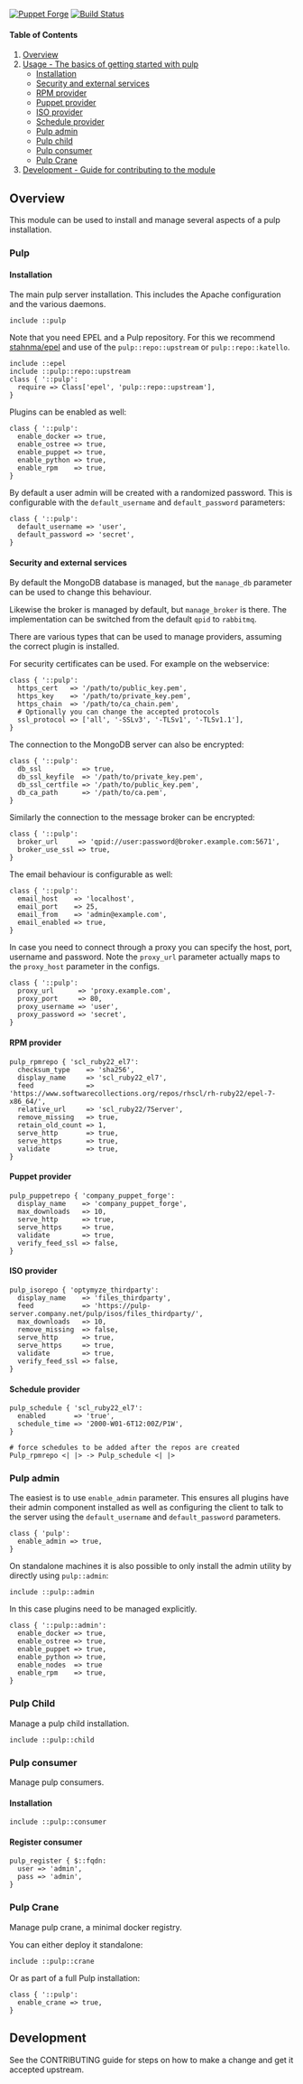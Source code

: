 [![Puppet Forge](http://img.shields.io/puppetforge/v/katello/pulp.svg)](https://forge.puppetlabs.com/katello/pulp)
[![Build Status](https://travis-ci.org/Katello/puppet-pulp.svg?branch=master)](https://travis-ci.org/Katello/puppet-pulp)

#### Table of Contents

1. [Overview](#overview)
2. [Usage - The basics of getting started with pulp](#pulp)
    * [Installation](#installation)
    * [Security and external services](#security-and-external-services)
    * [RPM provider](#rpm-provider)
    * [Puppet provider](#puppet-provider)
    * [ISO provider](#iso-provider)
    * [Schedule provider](#schedule-provider)
    * [Pulp admin](#pulp-admin)
    * [Pulp child](#pulp-child)
    * [Pulp consumer](#pulp-consumer)
    * [Pulp Crane](#pulp-crane)
3. [Development - Guide for contributing to the module](#development)

## Overview

This module can be used to install and manage several aspects of a pulp installation.

### Pulp

#### Installation

The main pulp server installation. This includes the Apache configuration and the various daemons.

```puppet
include ::pulp
```

Note that you need EPEL and a Pulp repository. For this we recommend [stahnma/epel](https://forge.puppet.com/stahnma/epel) and use of the ```pulp::repo::upstream``` or ```pulp::repo::katello```.

```puppet
include ::epel
include ::pulp::repo::upstream
class { '::pulp':
  require => Class['epel', 'pulp::repo::upstream'],
}
```

Plugins can be enabled as well:

```puppet
class { '::pulp':
  enable_docker => true,
  enable_ostree => true,
  enable_puppet => true,
  enable_python => true,
  enable_rpm    => true,
}
```

By default a user admin will be created with a randomized password. This is configurable with the ```default_username``` and ```default_password``` parameters:

```puppet
class { '::pulp':
  default_username => 'user',
  default_password => 'secret',
}
```

#### Security and external services

By default the MongoDB database is managed, but the ```manage_db``` parameter can be used to change this behaviour.

Likewise the broker is managed by default, but ```manage_broker``` is there. The implementation can be switched from the default ```qpid``` to ```rabbitmq```.

There are various types that can be used to manage providers, assuming the correct plugin is installed.

For security certificates can be used. For example on the webservice:

```puppet
class { '::pulp':
  https_cert   => '/path/to/public_key.pem',
  https_key    => '/path/to/private_key.pem',
  https_chain  => '/path/to/ca_chain.pem',
  # Optionally you can change the accepted protocols
  ssl_protocol => ['all', '-SSLv3', '-TLSv1', '-TLSv1.1'],
}
```

The connection to the MongoDB server can also be encrypted:

```puppet
class { '::pulp':
  db_ssl          => true,
  db_ssl_keyfile  => '/path/to/private_key.pem',
  db_ssl_certfile => '/path/to/public_key.pem',
  db_ca_path      => '/path/to/ca.pem',
}
```

Similarly the connection to the message broker can be encrypted:

```puppet
class { '::pulp':
  broker_url     => 'qpid://user:password@broker.example.com:5671',
  broker_use_ssl => true,
}
```

The email behaviour is configurable as well:

```puppet
class { '::pulp':
  email_host    => 'localhost',
  email_port    => 25,
  email_from    => 'admin@example.com',
  email_enabled => true,
}
```

In case you need to connect through a proxy you can specify the host, port, username and password. Note the ```proxy_url``` parameter actually maps to the ```proxy_host``` parameter in the configs.

```puppet
class { '::pulp':
  proxy_url      => 'proxy.example.com',
  proxy_port     => 80,
  proxy_username => 'user',
  proxy_password => 'secret',
}
```

#### RPM provider

```puppet
pulp_rpmrepo { 'scl_ruby22_el7':
  checksum_type    => 'sha256',
  display_name     => 'scl_ruby22_el7',
  feed             => 'https://www.softwarecollections.org/repos/rhscl/rh-ruby22/epel-7-x86_64/',
  relative_url     => 'scl_ruby22/7Server',
  remove_missing   => true,
  retain_old_count => 1,
  serve_http       => true,
  serve_https      => true,
  validate         => true,
}
```

#### Puppet provider

```puppet
pulp_puppetrepo { 'company_puppet_forge':
  display_name    => 'company_puppet_forge',
  max_downloads   => 10,
  serve_http      => true,
  serve_https     => true,
  validate        => true,
  verify_feed_ssl => false,
}
```

#### ISO provider

```puppet
pulp_isorepo { 'optymyze_thirdparty':
  display_name    => 'files_thirdparty',
  feed            => 'https://pulp-server.company.net/pulp/isos/files_thirdparty/',
  max_downloads   => 10,
  remove_missing  => false,
  serve_http      => true,
  serve_https     => true,
  validate        => true,
  verify_feed_ssl => false,
}
```

#### Schedule provider

```puppet
pulp_schedule { 'scl_ruby22_el7':
  enabled       => 'true',
  schedule_time => '2000-W01-6T12:00Z/P1W',
}

# force schedules to be added after the repos are created
Pulp_rpmrepo <| |> -> Pulp_schedule <| |>
```

### Pulp admin

The easiest is to use ```enable_admin``` parameter. This ensures all plugins have their admin component installed as well as configuring the client to talk to the server using the ```default_username``` and ```default_password``` parameters.

```puppet
class { 'pulp':
  enable_admin => true,
}
```

On standalone machines it is also possible to only install the admin utility by directly using ```pulp::admin```:

```puppet
include ::pulp::admin
```

In this case plugins need to be managed explicitly.

```puppet
class { '::pulp::admin':
  enable_docker => true,
  enable_ostree => true,
  enable_puppet => true,
  enable_python => true,
  enable_nodes  => true
  enable_rpm    => true,
}
```

### Pulp Child

Manage a pulp child installation.

```puppet
include ::pulp::child
```

### Pulp consumer

Manage pulp consumers.

#### Installation

```puppet
include ::pulp::consumer
```

#### Register consumer

```puppet
pulp_register { $::fqdn:
  user => 'admin',
  pass => 'admin',
}
```

### Pulp Crane

Manage pulp crane, a minimal docker registry.

You can either deploy it standalone:

```puppet
include ::pulp::crane
```

Or as part of a full Pulp installation:

```puppet
class { '::pulp':
  enable_crane => true,
}
```

## Development

See the CONTRIBUTING guide for steps on how to make a change and get it accepted upstream.
